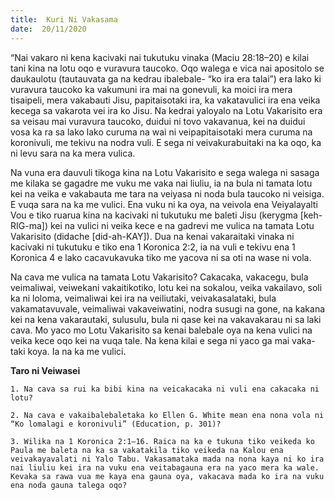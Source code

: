 ```yaml
---
title:  Kuri Ni Vakasama
date:  20/11/2020
---
```


“Nai vakaro ni kena kacivaki nai tukutuku vinaka (Maciu 28:18–20) e kilai tani kina na lotu oqo e vuravura taucoko. Oqo walega e vica nai apositolo se daukaulotu (tautauvata ga na kedrau ibalebale- “ko ira era talai”) era lako ki vuravura taucoko ka vakumuni ira mai na gonevuli, ka moici ira mera tisaipeli, mera vakabauti Jisu, papitaisotaki ira, ka vakatavulici ira ena veika kecega sa vakarota vei ira ko Jisu. Na kedrai yaloyalo na Lotu Vakarisito era sa veisau mai vuravura taucoko, duidui ni tovo vakavanua, kei na duidui vosa ka ra sa lako lako curuma na wai ni veipapitaisotaki mera curuma na koronivuli, me tekivu na nodra vuli. E sega ni veivakurabuitaki na ka oqo, ka ni levu sara na ka mera vulica.

Na vuna era dauvuli tikoga kina na Lotu Vakarisito e sega walega ni sasaga me kilaka se gagadre me vuku me vaka nai liuliu, ia na bula ni tamata lotu kei na veika e vakabauta me tara na veiyasa ni noda bula taucoko ni veisiga. E vuqa sara na ka me vulici. Ena vuku ni ka oya, na veivola ena Veiyalayalti Vou e tiko ruarua kina na kacivaki ni tukutuku me baleti Jisu (kerygma [keh-RIG-ma]) kei na vulici ni veika kece e na gadrevi me vulica na tamata Lotu Vakarisito (didache [did-ah-KAY]). Dua na kenai vakaraitaki vinaka ni kacivaki ni tukutuku e tiko ena 1 Koronica 2:2, ia na vuli e tekivu ena 1 Koronica 4 e lako cacavukavuka tiko me yacova ni sa oti na wase ni vola.

Na cava me vulica na tamata Lotu Vakarisito? Cakacaka, vakacegu, bula veimaliwai, veiwekani vakaitikotiko, lotu kei na sokalou, veika vakailavo, soli ka ni loloma, veimaliwai kei ira na veiliutaki, veivakasalataki, bula vakamatavuvale, veimaliwai vakaveiwatini, nodra susugi na gone, na kakana kei na kena vakarautaki, sulusulu, bula ni qase kei na vakavakarau ni sa laki cava. Mo yaco mo Lotu Vakarisito sa kenai balebale oya na kena vulici na veika kece oqo kei na vuqa tale. Na kena kilai e sega ni yaco ga mai vaka-taki koya. Ia na ka me vulici.

**Taro ni Veiwasei**

`1. Na cava sa rui ka bibi kina na veicakacaka ni vuli ena cakacaka ni lotu?`

`2. Na cava e vakaibalebaletaka ko Ellen G. White mean ena nona vola ni “Ko lomalagi e koronivuli” (Education, p. 301)?`

`3. Wilika na 1 Koronica 2:1–16. Raica na ka e tukuna tiko veikeda ko Paula me baleta na ka sa vakatakila tiko veikeda na Kalou ena veivakayavalati ni Yalo Tabu. Vakasamataka mada na nona kaya ni ko ira nai liuliu kei ira na vuku ena veitabagauna era na yaco mera ka wale. Kevaka sa rawa vua me kaya ena gauna oya, vakacava mada ko ira na vuku ena noda gauna talega oqo?`
